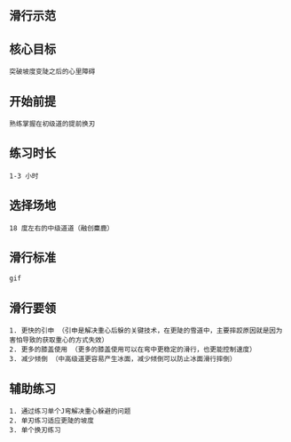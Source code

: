 ## 滑行示范

## 核心目标
    突破坡度变陡之后的心里障碍

## 开始前提
    熟练掌握在初级道的提前换刃

## 练习时长
    1-3 小时

## 选择场地
    18 度左右的中级道道（融创麋鹿）

## 滑行标准
    gif

## 滑行要领
    1. 更快的引申 （引申是解决重心后躲的关键技术，在更陡的雪道中，主要摔跤原因就是因为害怕导致的获取重心的方式失效）
    2. 更多的膝盖使用 （更多的膝盖使用可以在弯中更稳定的滑行，也更能控制速度）
    3. 减少倾倒 （中高级道更容易产生冰面，减少倾倒可以防止冰面滑行摔倒）

## 辅助练习
    1. 通过练习单个J弯解决重心躲避的问题
    2. 单刃练习适应更陡的坡度
    3. 单个换刃练习
    